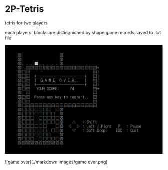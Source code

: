 # 2P-Tetris
tetris for two players

each players' blocks are distinguiched by shape
game records saved to .txt file

![rules](./markdown%20images/game%20over.png)

![game over](./markdown images/game over.png)
